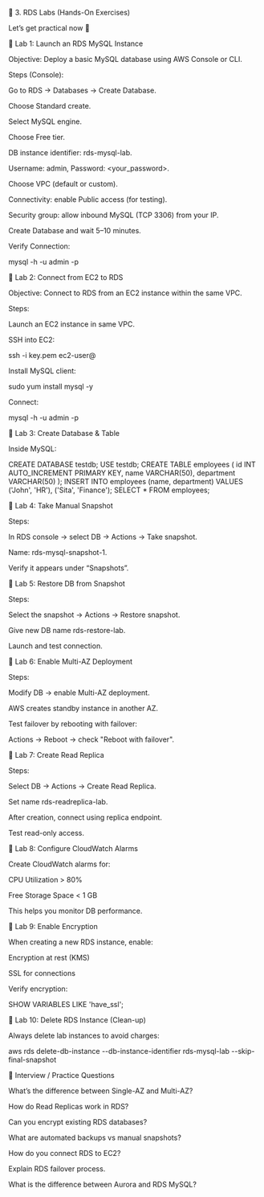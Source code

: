 🧪 3. RDS Labs (Hands-On Exercises)

Let’s get practical now 💪

🔹 Lab 1: Launch an RDS MySQL Instance

Objective: Deploy a basic MySQL database using AWS Console or CLI.

Steps (Console):

Go to RDS → Databases → Create Database.

Choose Standard create.

Select MySQL engine.

Choose Free tier.

DB instance identifier: rds-mysql-lab.

Username: admin, Password: <your_password>.

Choose VPC (default or custom).

Connectivity: enable Public access (for testing).

Security group: allow inbound MySQL (TCP 3306) from your IP.

Create Database and wait 5–10 minutes.

Verify Connection:

mysql -h <RDS-endpoint> -u admin -p

🔹 Lab 2: Connect from EC2 to RDS

Objective: Connect to RDS from an EC2 instance within the same VPC.

Steps:

Launch an EC2 instance in same VPC.

SSH into EC2:

ssh -i key.pem ec2-user@<public-ip>


Install MySQL client:

sudo yum install mysql -y


Connect:

mysql -h <RDS-endpoint> -u admin -p

🔹 Lab 3: Create Database & Table

Inside MySQL:

CREATE DATABASE testdb;
USE testdb;
CREATE TABLE employees (
  id INT AUTO_INCREMENT PRIMARY KEY,
  name VARCHAR(50),
  department VARCHAR(50)
);
INSERT INTO employees (name, department)
VALUES ('John', 'HR'), ('Sita', 'Finance');
SELECT * FROM employees;

🔹 Lab 4: Take Manual Snapshot

Steps:

In RDS console → select DB → Actions → Take snapshot.

Name: rds-mysql-snapshot-1.

Verify it appears under “Snapshots”.

🔹 Lab 5: Restore DB from Snapshot

Steps:

Select the snapshot → Actions → Restore snapshot.

Give new DB name rds-restore-lab.

Launch and test connection.

🔹 Lab 6: Enable Multi-AZ Deployment

Steps:

Modify DB → enable Multi-AZ deployment.

AWS creates standby instance in another AZ.

Test failover by rebooting with failover:

Actions → Reboot → check "Reboot with failover".

🔹 Lab 7: Create Read Replica

Steps:

Select DB → Actions → Create Read Replica.

Set name rds-readreplica-lab.

After creation, connect using replica endpoint.

Test read-only access.

🔹 Lab 8: Configure CloudWatch Alarms

Create CloudWatch alarms for:

CPU Utilization > 80%

Free Storage Space < 1 GB

This helps you monitor DB performance.

🔹 Lab 9: Enable Encryption

When creating a new RDS instance, enable:

Encryption at rest (KMS)

SSL for connections

Verify encryption:

SHOW VARIABLES LIKE 'have_ssl';

🔹 Lab 10: Delete RDS Instance (Clean-up)

Always delete lab instances to avoid charges:

aws rds delete-db-instance --db-instance-identifier rds-mysql-lab --skip-final-snapshot

🧭 Interview / Practice Questions

What’s the difference between Single-AZ and Multi-AZ?

How do Read Replicas work in RDS?

Can you encrypt existing RDS databases?

What are automated backups vs manual snapshots?

How do you connect RDS to EC2?

Explain RDS failover process.

What is the difference between Aurora and RDS MySQL?
